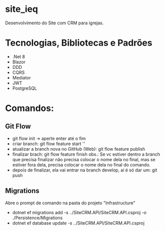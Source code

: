 # site_ieq
Desenvolvimento do Site com CRM para igrejas.

# Tecnologias, Bibliotecas e Padrões
- .Net 8
- Blazor
- DDD
- CQRS
- Mediator
- JWT
- PostgreSQL

# Comandos:
## Git Flow
- git flow init -> aperte enter até o fim
- criar branch: git flow feature start '<nome da branch>'
- atualizar a branch nova no GitHub (Web): git flow feature publish
- finalizar brach: git flow feature finish
  obs.: Se vc estiver dentro a branch que precisa finalizar não precisa colocar o nome dela no final, mas se estiver fora dela, precisa colocar o nome dela no final do comando.
- depois de finalizar, ela vai entrar na branch develop, aí é só dar um: git push

## Migrations
Abre o prompt de comando na pasta do projeto "Infrastructure"
- dotnet ef migrations add <nome da migration> -s ../SiteCRM.API/SiteCRM.API.csproj -o ./Persistence/Migrations
- dotnet ef database update -s ../SiteCRM.API/SiteCRM.API.csproj
